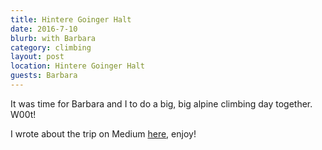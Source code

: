 ```yaml
---
title: Hintere Goinger Halt
date: 2016-7-10
blurb: with Barbara
category: climbing
layout: post
location: Hintere Goinger Halt
guests: Barbara
---
```


It was time for Barbara and I to do a big, big alpine climbing day together.
W00t!

I wrote about the trip on Medium [here](https://medium.com/@ripsawridge/expanding-our-world-together-128900f9c69c#.fe7k61336), enjoy!

